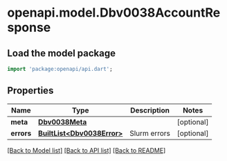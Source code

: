 # openapi.model.Dbv0038AccountResponse

## Load the model package
```dart
import 'package:openapi/api.dart';
```

## Properties
Name | Type | Description | Notes
------------ | ------------- | ------------- | -------------
**meta** | [**Dbv0038Meta**](Dbv0038Meta.md) |  | [optional] 
**errors** | [**BuiltList&lt;Dbv0038Error&gt;**](Dbv0038Error.md) | Slurm errors | [optional] 

[[Back to Model list]](../README.md#documentation-for-models) [[Back to API list]](../README.md#documentation-for-api-endpoints) [[Back to README]](../README.md)



